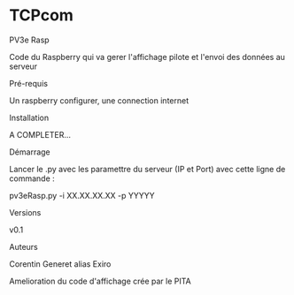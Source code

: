 # TCPcom
PV3e Rasp

Code du Raspberry qui va gerer l'affichage pilote et l'envoi des données au serveur

Pré-requis

Un raspberry configurer, une connection internet

Installation

A COMPLETER...

Démarrage

Lancer le .py avec les paramettre du serveur (IP et Port) avec cette ligne de commande :

pv3eRasp.py -i XX.XX.XX.XX -p YYYYY

Versions

v0.1

Auteurs

Corentin Generet alias Exiro

Amelioration du code d'affichage crée par le PITA

